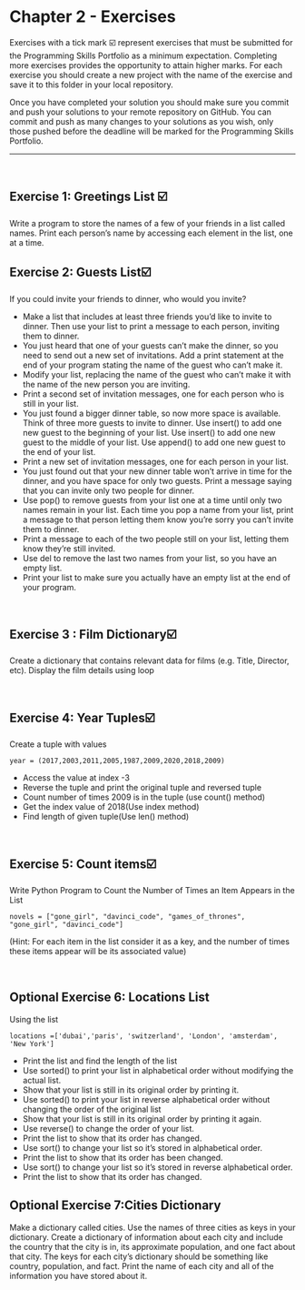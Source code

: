 # Chapter 2 - Exercises
Exercises with a tick mark ☑️ represent exercises that must be submitted for the Programming Skills Portfolio as a minimum expectation. Completing more exercises provides the opportunity to attain higher marks. For each exercise you should create a new project with the name of the exercise and save it to this folder in your local repository.

Once you have completed your solution you should make sure you commit and push your solutions to your remote repository on GitHub. You can commit and push as many changes to your solutions as you wish, only those pushed before the deadline will be marked for the Programming Skills Portfolio.

---
&nbsp;

## Exercise 1: Greetings List ☑️ 

Write a program to store the names of a few of your friends in a list called names. Print each person’s name by accessing each element in the list, one at a time. 
&nbsp;
&nbsp;

## Exercise 2: Guests List☑️ 
If you could invite your friends to dinner, who would you invite? 
- Make a list that includes at least three friends you’d like to invite to dinner. Then use your list to print a message to each person, inviting them to dinner.
- You just heard that one of your guests can’t make the dinner, so you need to send out a new set of invitations. Add a print statement at the end of your program stating the name of the guest who can’t make it.
- Modify your list, replacing the name of the guest who can’t make it with the name of the new person you are inviting.
- Print a second set of invitation messages, one for each person who is still in your list.
- You just found a bigger dinner table, so now more space is available. Think of three more guests to invite to dinner. Use insert() to add one new guest to the beginning of  your list. Use insert() to add one new guest to the middle of your list. Use append() to add one new guest to the end of your list.
- Print a new set of invitation messages, one for each person in your list.
- You just found out that your new dinner table won’t arrive in time for the dinner, and you have space for only two guests. Print a message saying that you can invite only two people for dinner. 
- Use pop() to remove guests from your list one at a time until only two names remain in your list. Each time you pop a name from your list, print a message to that person letting them know you’re sorry you can’t invite them to dinner. 
- Print a message to each of the two people still on your list, letting them know they’re still invited.
- Use del to remove the last two names from your list, so you have an empty list.
- Print your list to make sure you actually have an empty list at the end of your program.

&nbsp;
&nbsp;
## Exercise 3 : Film Dictionary☑️ 
Create a dictionary that contains relevant data for films (e.g. Title, Director, etc). Display the film details using loop

&nbsp;
&nbsp;
## Exercise 4: Year Tuples☑️ 

Create a tuple with values

```year = (2017,2003,2011,2005,1987,2009,2020,2018,2009)```

- Access the value at index -3
- Reverse the tuple and print the original tuple and reversed tuple 
- Count number of times 2009 is in the tuple (use count() method) 
- Get the index value of 2018(Use index method) 
- Find length of given tuple(Use len() method)

&nbsp;
&nbsp;
## Exercise 5: Count items☑️ 
Write Python Program to Count the Number of Times an Item Appears in the List

```novels = ["gone_girl", "davinci_code", "games_of_thrones", "gone_girl", "davinci_code"]```

(Hint: For each item in the list consider it as a key, and the number of times these items appear will be its associated value)

&nbsp;
&nbsp;
## Optional Exercise 6: Locations List
Using the list 

```locations =['dubai','paris', 'switzerland', 'London', 'amsterdam', 'New York']```

- Print the list and find the length of the list
- Use sorted() to print your list in alphabetical order without modifying the actual list.
- Show that your list is still in its original order by printing it.
- Use sorted() to print your list in reverse alphabetical order without changing the order of the original list
- Show that your list is still in its original order by printing it again.
- Use reverse() to change the order of your list.
- Print the list to show that its order has changed.
- Use sort() to change your list so it’s stored in alphabetical order.
- Print the list to show that its order has been changed.
- Use sort() to change your list so it’s stored in reverse alphabetical order.
- Print the list to show that its order has changed.
&nbsp;
&nbsp;
## Optional Exercise 7:Cities Dictionary
Make a dictionary called cities. Use the names of three cities as keys in your dictionary. Create a dictionary of information about each city and include the country that the city is in, its approximate population, and one fact about that city. The keys for each city’s dictionary should be something like country, population, and fact. Print the name of each city and all of the information you have stored about it.
